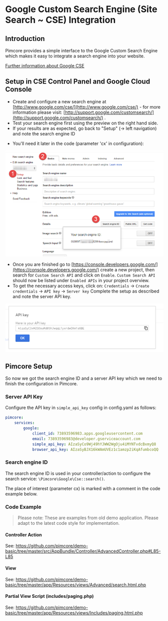 # Google Custom Search Engine (Site Search ~ CSE) Integration

## Introduction
Pimcore provides a simple interface to the Google Custom Search Engine which 
makes it easy to integrate a search engine into your website. 

[Further information about Google CSE](http://www.google.com/cse/)

## Setup in CSE Control Panel and Google Cloud Console
* Create and configure a new search engine at [http://www.google.com/cse/](http://www.google.com/cse/) - 
for more information please visit: [http://support.google.com/customsearch/](http://support.google.com/customsearch/) .
* Test your search engine first using the preview on the right hand side. 
* If your results are as expected, go back to "Setup" (-> left navigation) and note the search engine ID 
- You'll need it later in the code (parameter 'cx'  in configuration): 

![Google CSE Setup](../img/cse1.png)

* Once you are finished go to [https://console.developers.google.com/](https://console.developers.google.com/) 
create a new project, then search for `Custom Search API` and click on `Enable`.
`Custom Search API` should now be listed under `Enabled APIs` in your project overview.
* To get the necessary access keys, click on: `Credentials` -> `Create credentials` -> `API key` -> `Server key`
Complete the setup as described and note the server API key.

![Google CSE Server Key](../img/cse2.png)


## Pimcore Setup
So now we got the search engine ID and a server API key which we need to finish the 
configuration in Pimcore. 

### Server API Key
Configure the API key in `simple_api_key` config in config.yaml as follows:
```yaml
pimcore:
    services:
        google:
            client_id: 73893596983.apps.googleusercontent.com
            email: 73893596983@developer.gserviceaccount.com
            simple_api_key: AIzaSyCo9Wj49hYJWW2WgOju4iMYNTvdcBxmyQ8
            browser_api_key: AIzaSyBJX16kWAmUVEz1c1amzp2iKqAfumbcoQQ
```

### Search engine ID
The search engine ID is used in your controller/action to configure the search service: 
`\Pimcore\Google\Cse::search()`.

The place of interest (parameter cx) is marked with a comment in the code example below.


### Code Example
> Please note: These are examples from old demo application. Please adapt to the latest code style for implementation.

#### Controller Action
See: https://github.com/pimcore/demo-basic/tree/master/src/AppBundle/Controller/AdvancedController.php#L85-L85

#### View
See: https://github.com/pimcore/demo-basic/tree/master/app/Resources/views/Advanced/search.html.php

#### Partial View Script (includes/paging.php)
See: https://github.com/pimcore/demo-basic/tree/master/app/Resources/views/Includes/paging.html.php